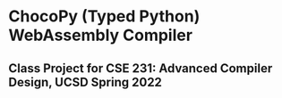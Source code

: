 # ChocoPy (Typed Python) WebAssembly Compiler
## Class Project for CSE 231: Advanced Compiler Design, UCSD Spring 2022


